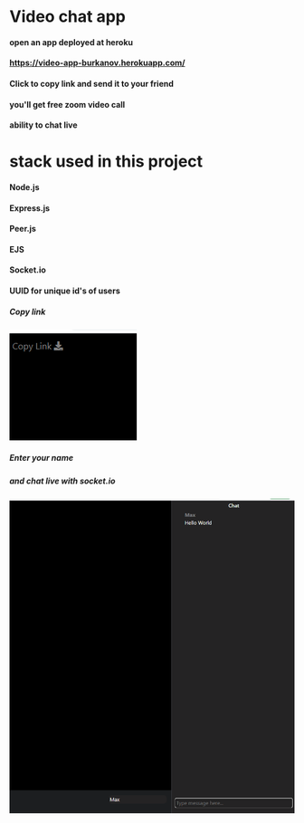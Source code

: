 # Video chat app
#### open an app deployed at heroku
#### https://video-app-burkanov.herokuapp.com/
#### Click to copy link and send it to your friend
#### you'll get free zoom video call 
#### ability to chat live 

# stack used in this project
#### Node.js
#### Express.js
#### Peer.js
#### EJS
#### Socket.io
#### UUID for unique id's of users

##### Copy link 
![Alt text](public/copyLink.png?raw=true "Title")

##### Enter your name 
##### and chat live with socket.io
![Alt text](public/liveMessages.png?raw=true "Title")
